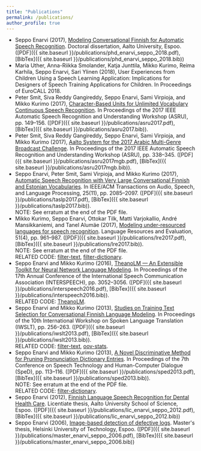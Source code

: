 ```yaml
---
title: "Publications"
permalink: /publications/
author_profile: true
---
```


* Seppo Enarvi (2017),
  [Modeling Conversational Finnish for Automatic Speech Recognition](http://urn.fi/URN:ISBN:978-952-60-7908-0).
  Doctoral dissertation, Aalto University, Espoo.
  ([PDF]({{ site.baseurl }}/publications/phd_enarvi_seppo_2018.pdf),
  [BibTex]({{ site.baseurl }}/publications/phd_enarvi_seppo_2018.bib))
* Maria Uther, Anna-Riikka Smolander, Katja Junttila, Mikko Kurimo, Reima Karhila, Seppo Enarvi, Sari Ylinen (2018),
  User Experiences from Children Using a Speech Learning Application: Implications for Designers of Speech Training Applications for Children.
  In Proceedings of EuroCALL 2018.
* Peter Smit, Siva Reddy Gangireddy, Seppo Enarvi, Sami Virpioja, and Mikko Kurimo (2017),
  [Character-Based Units for Unlimited Vocabulary Continuous Speech Recognition](http://dx.doi.org/10.1109/ASRU.2017.8268929).
  In Proceedings of the 2017 IEEE Automatic Speech Recognition and Understanding Workshop (ASRU), pp. 149–156.
  ([PDF]({{ site.baseurl }}/publications/asru2017.pdf),
  [BibTex]({{ site.baseurl }}/publications/asru2017.bib)).
* Peter Smit, Siva Reddy Gangireddy, Seppo Enarvi, Sami Virpioja, and Mikko Kurimo (2017),
  [Aalto System for the 2017 Arabic Multi-Genre Broadcast Challenge](http://dx.doi.org/10.1109/ASRU.2017.8268955).
  In Proceedings of the 2017 IEEE Automatic Speech Recognition and Understanding Workshop (ASRU), pp. 338–345.
  ([PDF]({{ site.baseurl }}/publications/asru2017mgb.pdf),
  [BibTex]({{ site.baseurl }}/publications/asru2017mgb.bib)).
* Seppo Enarvi, Peter Smit, Sami Virpioja, and Mikko Kurimo (2017),
  [Automatic Speech Recognition with Very Large Conversational Finnish and Estonian Vocabularies](http://dx.doi.org/10.1109/TASLP.2017.2743344).
  In IEEE/ACM Transactions on Audio, Speech, and Language Processing, 25(11), pp. 2085–2097.
  ([PDF]({{ site.baseurl }}/publications/taslp2017.pdf),
  [BibTex]({{ site.baseurl }}/publications/taslp2017.bib)).  
  NOTE: See erratum at the end of the PDF file.
* Mikko Kurimo, Seppo Enarvi, Ottokar Tilk, Matti Varjokallio, André
  Mansikkaniemi, and Tanel Alumäe (2017),
  [Modeling under-resourced languages for speech recognition](http://dx.doi.org/10.1007/s10579-016-9336-9).
  Language Resources and Evaluation, 51(4), pp. 961–987.
  ([PDF]({{ site.baseurl }}/publications/lre2017.pdf),
  [BibTex]({{ site.baseurl }}/publications/lre2017.bib)).  
  NOTE: See erratum at the end of the PDF file.  
  RELATED CODE: [filter-text](https://github.com/senarvi/senarvi-speech/tree/master/filter-text),
  [filter-dictionary](https://github.com/senarvi/senarvi-speech/tree/master/filter-dictionary).
* Seppo Enarvi and Mikko Kurimo (2016),
  [TheanoLM — An Extensible Toolkit for Neural Network Language Modeling](http://www.isca-speech.org/archive/Interspeech_2016/abstracts/0618.html).
  In Proceedings of the 17th Annual Conference of the International Speech Communication Association (INTERSPEECH), pp. 3052–3056.
  ([PDF]({{ site.baseurl }}/publications/interspeech2016.pdf),
  [BibTex]({{ site.baseurl }}/publications/interspeech2016.bib)).  
  RELATED CODE: [TheanoLM](https://github.com/senarvi/theanolm).
* Seppo Enarvi and Mikko Kurimo (2013),
  [Studies on Training Text Selection for Conversational Finnish Language Modeling](http://workshop2013.iwslt.org/downloads/Studies_on_Training_Text_Selection_for_Conversational_Finnish_Language_Modeling.pdf).
  In Proceedings of the 10th International Workshop on Spoken Language Translation (IWSLT), pp. 256–263.
  ([PDF]({{ site.baseurl }}/publications/iwslt2013.pdf),
  [BibTex]({{ site.baseurl }}/publications/iwslt2013.bib)).  
  RELATED CODE: [filter-text](https://github.com/senarvi/senarvi-speech/tree/master/filter-text),
  [oov-stats](https://github.com/senarvi/senarvi-speech/tree/master/oov-stats).
* Seppo Enarvi and Mikko Kurimo (2013),
  [A Novel Discriminative Method for Pruning Pronunciation Dictionary Entries](http://dx.doi.org/10.1109/SpeD.2013.6682659).
  In Proceedings of the 7th Conference on Speech Technology and Human-Computer Dialogue (SpeD), pp. 113–116.
  ([PDF]({{ site.baseurl }}/publications/sped2013.pdf),
  [BibTex]({{ site.baseurl }}/publications/sped2013.bib)).  
  NOTE: See erratum at the end of the PDF file.  
  RELATED CODE: [filter-dictionary](https://github.com/senarvi/senarvi-speech/tree/master/filter-dictionary).
* Seppo Enarvi (2012),
  [Finnish Language Speech Recognition for Dental Health Care](http://urn.fi/URN:NBN:fi:aalto-201210203324).
  Licentiate thesis, Aalto University School of Science, Espoo.
  ([PDF]({{ site.baseurl }}/publications/lic_enarvi_seppo_2012.pdf),
  [BibTex]({{ site.baseurl }}/publications/lic_enarvi_seppo_2012.bib))
* Seppo Enarvi (2006),
  [Image-based detection of defective logs](http://urn.fi/URN:NBN:fi:aalto-201304271936).
  Master's thesis, Helsinki University of Technology, Espoo.
  ([PDF]({{ site.baseurl }}/publications/master_enarvi_seppo_2006.pdf),
  [BibTex]({{ site.baseurl }}/publications/master_enarvi_seppo_2006.bib))
